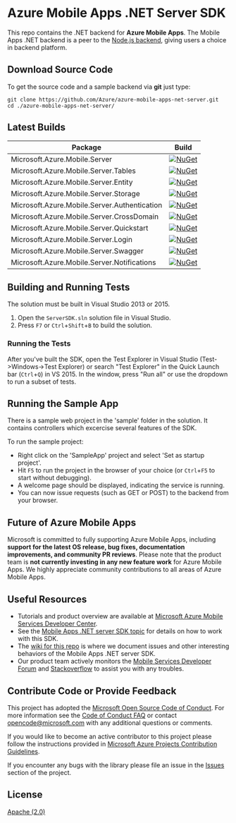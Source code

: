 # Azure Mobile Apps .NET Server SDK

This repo contains the .NET backend for **Azure Mobile Apps**. The Mobile Apps .NET backend is a peer to the [Node.js backend](https://github.com/Azure/azure-mobile-apps-node), giving users a choice in backend platform.

## Download Source Code

To get the source code and a sample backend via **git** just type:

    git clone https://github.com/Azure/azure-mobile-apps-net-server.git
    cd ./azure-mobile-apps-net-server/

## Latest Builds
Package | Build
-------- | :------------:
Microsoft.Azure.Mobile.Server | [![NuGet](https://img.shields.io/nuget/v/Microsoft.Azure.Mobile.Server.svg?style=plastic)](https://www.nuget.org/packages/Microsoft.Azure.Mobile.Server/)
Microsoft.Azure.Mobile.Server.Tables | [![NuGet](https://img.shields.io/nuget/v/Microsoft.Azure.Mobile.Server.Tables.svg?style=plastic)](https://www.nuget.org/packages/Microsoft.Azure.Mobile.Server.Tables/)
Microsoft.Azure.Mobile.Server.Entity | [![NuGet](https://img.shields.io/nuget/v/Microsoft.Azure.Mobile.Server.Entity.svg?style=plastic)](https://www.nuget.org/packages/Microsoft.Azure.Mobile.Server.Entity/)
Microsoft.Azure.Mobile.Server.Storage | [![NuGet](https://img.shields.io/nuget/v/Microsoft.Azure.Mobile.Server.Storage.svg?style=plastic)](https://www.nuget.org/packages/Microsoft.Azure.Mobile.Server.Storage/)
Microsoft.Azure.Mobile.Server.Authentication | [![NuGet](https://img.shields.io/nuget/v/Microsoft.Azure.Mobile.Server.Authentication.svg?style=plastic)](https://www.nuget.org/packages/Microsoft.Azure.Mobile.Server.Authentication/)
Microsoft.Azure.Mobile.Server.CrossDomain | [![NuGet](https://img.shields.io/nuget/v/Microsoft.Azure.Mobile.Server.CrossDomain.svg?style=plastic)](https://www.nuget.org/packages/Microsoft.Azure.Mobile.Server.CrossDomain/)
Microsoft.Azure.Mobile.Server.Quickstart | [![NuGet](https://img.shields.io/nuget/v/Microsoft.Azure.Mobile.Server.Quickstart.svg?style=plastic)](https://www.nuget.org/packages/Microsoft.Azure.Mobile.Server.Quickstart/)
Microsoft.Azure.Mobile.Server.Login | [![NuGet](https://img.shields.io/nuget/v/Microsoft.Azure.Mobile.Server.Login.svg?style=plastic)](https://www.nuget.org/packages/Microsoft.Azure.Mobile.Server.Login/)
Microsoft.Azure.Mobile.Server.Swagger | [![NuGet](https://img.shields.io/nuget/v/Microsoft.Azure.Mobile.Server.Swagger.svg?style=plastic)](https://www.nuget.org/packages/Microsoft.Azure.Mobile.Server.Swagger/)
Microsoft.Azure.Mobile.Server.Notifications | [![NuGet](https://img.shields.io/nuget/v/Microsoft.Azure.Mobile.Server.Notifications.svg?style=plastic)](https://www.nuget.org/packages/Microsoft.Azure.Mobile.Server.Notifications/)

## Building and Running Tests

The solution must be built in Visual Studio 2013 or 2015.

1. Open the ```ServerSDK.sln``` solution file in Visual Studio.
2. Press ```F7``` or ```Ctrl```+```Shift```+```B``` to build the solution.

### Running the Tests

After you've built the SDK, open the Test Explorer in Visual Studio (Test->Windows->Test Explorer) or search "Test Explorer" in the Quick Launch bar (```Ctrl```+```Q```) in VS 2015.  In the window, press "Run all" or use the dropdown to run a subset of tests.

## Running the Sample App

There is a sample web project in the 'sample' folder in the solution.  It contains controllers which excercise several features of the SDK.

To run the sample project:

* Right click on the 'SampleApp' project and select 'Set as startup project'.
* Hit ```F5``` to run the project in the browser of your choice (or ```Ctrl```+```F5``` to start without debugging).
* A welcome page should be displayed, indicating the service is running.
* You can now issue requests (such as GET or POST) to the backend from your browser.

## Future of Azure Mobile Apps
 
Microsoft is committed to fully supporting Azure Mobile Apps, including **support for the latest OS release, bug fixes, documentation improvements, and community PR reviews**. Please note that the product team is **not currently investing in any new feature work** for Azure Mobile Apps. We highly appreciate community contributions to all areas of Azure Mobile Apps. 

## Useful Resources

* Tutorials and product overview are available at [Microsoft Azure Mobile Services Developer Center](https://azure.microsoft.com/en-us/documentation/learning-paths/appservice-mobileapps/).
* See the [Mobile Apps .NET server SDK topic](https://azure.microsoft.com/documentation/articles/app-service-mobile-dotnet-backend-how-to-use-server-sdk/) for details on how to work with this SDK.
* The [wiki for this repo](https://github.com/Azure/azure-mobile-apps-net-server/wiki) is where we document issues and other interesting behaviors of the Mobile Apps .NET server SDK. 
* Our product team actively monitors the [Mobile Services Developer Forum](https://social.msdn.microsoft.com/forums/azure/en-US/home?forum=azuremobile) and [Stackoverflow](http://stackoverflow.com/questions/tagged/azure-mobile-app) to assist you with any troubles.

## Contribute Code or Provide Feedback

This project has adopted the [Microsoft Open Source Code of Conduct](https://opensource.microsoft.com/codeofconduct/). For more information see the [Code of Conduct FAQ](https://opensource.microsoft.com/codeofconduct/faq/) or contact [opencode@microsoft.com](mailto:opencode@microsoft.com) with any additional questions or comments.

If you would like to become an active contributor to this project please follow the instructions provided in [Microsoft Azure Projects Contribution Guidelines](http://azure.github.com/guidelines.html).

If you encounter any bugs with the library please file an issue in the [Issues](https://github.com/Azure/azure-mobile-apps-net-server/issues) section of the project.

## License

[Apache (2.0)](./LICENSE)
